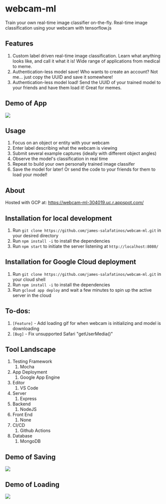 # webcam-ml

Train your own real-time image classifier on-the-fly. Real-time image classification using your webcam with tensorflow.js

## Features

1. Custom label driven real-time image classification. Learn what anything looks like, and call it what it is! Wide range of applications from medical to meme.
2. Authentication-less model save! Who wants to create an account? Not me... just copy the UUID and save it somewhere!
3. Authentication-less model load! Send the UUID of your trained model to your friends and have them load it! Great for memes.

## Demo of App

![](assets/gif1.gif)

## Usage

1. Focus on an object or entity with your webcam
2. Enter label describing what the webcam is viewing
3. Submit several example captures (ideally with different object angles)
4. Observe the model's classification in real time
5. Repeat to build your own personally trained image classifer
6. Save the model for later! Or send the code to your friends for them to load your model!

## About

Hosted with GCP at: https://webcam-ml-304019.uc.r.appspot.com/

## Installation for local development

1. Run `git clone https://github.com/james-salafatinos/webcam-ml.git` in your desired directory
2. Run `npm install -i` to install the dependencies
3. Run `npm start` to initiate the server listening at `http://localhost:8080/`

## Installation for Google Cloud deployment

1. Run `git clone https://github.com/james-salafatinos/webcam-ml.git` in your cloud shell
2. Run `npm install -i` to install the dependencies
3. Run `gcloud app deploy` and wait a few minutes to spin up the active server in the cloud

## To-dos:

1. `[Feature]` - Add loading gif for when webcam is initializing and model is downloading
2. `[Bug]` - Fix unsupported Safari "getUserMedia()"

## Tool Landscape

1. Testing Framework
   1. Mocha
2. App Deployment
   1. Google App Engine
3. Editor
   1. VS Code
4. Server
   1. Express
5. Backend
   1. NodeJS
6. Front End
   1. None
7. CI/CD
   1. Github Actions
8. Database
   1. MongoDB

## Demo of Saving

![](assets/gif2.gif)

## Demo of Loading

![](assets/gif3.gif)
